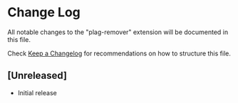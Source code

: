 # Change Log

All notable changes to the "plag-remover" extension will be documented in this file.

Check [Keep a Changelog](http://keepachangelog.com/) for recommendations on how to structure this file.

## [Unreleased]

- Initial release